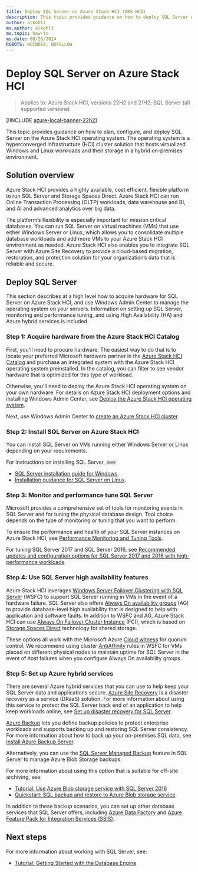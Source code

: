 ```yaml
---
title: Deploy SQL Server on Azure Stack HCI (AKS-HCI)
description: This topic provides guidance on how to deploy SQL Server on Azure Stack HCI.
author: alkohli
ms.author: alkohli
ms.topic: how-to
ms.date: 08/26/2024
ROBOTS: NOINDEX, NOFOLLOW
---
```


# Deploy SQL Server on Azure Stack HCI

> Applies to: Azure Stack HCI, versions 22H2 and 21H2; SQL Server (all supported versions)

[!INCLUDE [azure-local-banner-22h2](../includes/azure-local-banner-22h2.md)]

This topic provides guidance on how to plan, configure, and deploy SQL Server on the Azure Stack HCI operating system. The operating system is a hyperconverged infrastructure (HCI) cluster solution that hosts virtualized Windows and Linux workloads and their storage in a hybrid on-premises environment.

## Solution overview
Azure Stack HCI provides a highly available, cost efficient, flexible platform to run SQL Server and Storage Spaces Direct. Azure Stack HCI can run Online Transaction Processing (OLTP) workloads, data warehouse and BI, and AI and advanced analytics over big data.

The platform’s flexibility is especially important for mission critical databases. You can run SQL Server on virtual machines (VMs) that use either Windows Server or Linux, which allows you to consolidate multiple database workloads and add more VMs to your Azure Stack HCI environment as needed. Azure Stack HCI also enables you to integrate SQL Server with Azure Site Recovery to provide a cloud-based migration, restoration, and protection solution for your organization’s data that is reliable and secure.

## Deploy SQL Server
This section describes at a high level how to acquire hardware for SQL Server on Azure Stack HCI, and use Windows Admin Center to manage the operating system on your servers. Information on setting up SQL Server, monitoring and performance tuning, and using High Availability (HA) and Azure hybrid services is included.

### Step 1: Acquire hardware from the Azure Stack HCI Catalog
First, you'll need to procure hardware. The easiest way to do that is to locate your preferred Microsoft hardware partner in the [Azure Stack HCI Catalog](https://aka.ms/AzureStackHCICatalog) and purchase an integrated system with the Azure Stack HCI operating system preinstalled. In the catalog, you can filter to see vendor hardware that is optimized for this type of workload.

Otherwise, you'll need to deploy the Azure Stack HCI operating system on your own hardware. For details on Azure Stack HCI deployment options and installing Windows Admin Center, see [Deploy the Azure Stack HCI operating system](./operating-system.md).

Next, use Windows Admin Center to [create an Azure Stack HCI cluster](./create-cluster.md).

### Step 2: Install SQL Server on Azure Stack HCI
You can install SQL Server on VMs running either Windows Server or Linux depending on your requirements.

For instructions on installing SQL Server, see:
- [SQL Server installation guide for Windows](/sql/database-engine/install-windows/install-sql-server?preserve-view=true&view=sql-server-ver15).
- [Installation guidance for SQL Server on Linux](/sql/linux/sql-server-linux-setup?preserve-view=true&view=sql-server-ver15).

### Step 3: Monitor and performance tune SQL Server
Microsoft provides a comprehensive set of tools for monitoring events in SQL Server and for tuning the physical database design. Tool choice depends on the type of monitoring or tuning that you want to perform.

To ensure the performance and health of your SQL Server instances on Azure Stack HCI, see [Performance Monitoring and Tuning Tools](/sql/relational-databases/performance/performance-monitoring-and-tuning-tools?preserve-view=true&view=sql-server-ver15).

For tuning SQL Server 2017 and SQL Server 2016, see [Recommended updates and configuration options for SQL Server 2017 and 2016 with high-performance workloads](https://support.microsoft.com/help/4465518/recommended-updates-and-configurations-for-sql-server).

### Step 4: Use SQL Server high availability features
Azure Stack HCI leverages [Windows Server Failover Clustering with SQL Server](/sql/sql-server/failover-clusters/windows/windows-server-failover-clustering-wsfc-with-sql-server) (WSFC) to support SQL Server running in VMs in the event of a hardware failure. SQL Server also offers [Always On availability groups](/sql/database-engine/availability-groups/windows/always-on-availability-groups-sql-server) (AG) to provide database-level high availability that is designed to help with application and software faults. In addition to WSFC and AG, Azure Stack HCI can use [Always On Failover Cluster Instance](/sql/sql-server/failover-clusters/windows/always-on-failover-cluster-instances-sql-server) (FCI), which is based on [Storage Spaces Direct](/windows-server/storage/storage-spaces/storage-spaces-direct-overview) technology for shared storage.

These options all work with the Microsoft Azure [Cloud witness](/windows-server/failover-clustering/deploy-cloud-witness) for quorum control. We recommend using cluster [AntiAffinity](/windows-server/failover-clustering/cluster-affinity) rules in WSFC for VMs placed on different physical nodes to maintain uptime for SQL Server in the event of host failures when you configure Always On availability groups.

### Step 5: Set up Azure hybrid services
There are several Azure hybrid services that you can use to help keep your SQL Server data and applications secure. [Azure Site Recovery](https://azure.microsoft.com/services/site-recovery/) is a disaster recovery as a service (DRaaS) solution. For more information about using this service to protect the SQL Server back end of an application to help keep workloads online, see [Set up disaster recovery for SQL Server](/azure/site-recovery/site-recovery-sql).

[Azure Backup](https://azure.microsoft.com/services/backup/) lets you define backup policies to protect enterprise workloads and supports backing up and restoring SQL Server consistency. For more information about how to back up your on-premises SQL data, see [Install Azure Backup Server](/azure/backup/backup-azure-microsoft-azure-backup).

Alternatively, you can use the [SQL Server Managed Backup](/sql/relational-databases/backup-restore/sql-server-managed-backup-to-microsoft-azure?preserve-view=true&view=sql-server-ver15) feature in SQL Server to manage Azure Blob Storage backups.

For more information about using this option that is suitable for off-site archiving, see: 

- [Tutorial: Use Azure Blob storage service with SQL Server 2016](/sql/relational-databases/tutorial-use-azure-blob-storage-service-with-sql-server-2016?preserve-view=true&view=sql-server-ver15)
- [Quickstart: SQL backup and restore to Azure Blob storage service](/sql/relational-databases/tutorial-sql-server-backup-and-restore-to-azure-blob-storage-service?preserve-view=true&tabs=SSMS&view=sql-server-ver15)

In addition to these backup scenarios, you can set up other database services that SQL Server offers, including [Azure Data Factory](/azure/machine-learning/team-data-science-process/move-sql-azure-adf) and [Azure Feature Pack for Integration Services (SSIS)](/sql/integration-services/azure-feature-pack-for-integration-services-ssis?preserve-view=true&view=sql-server-ver15).

## Next steps
For more information about working with SQL Server, see:
- [Tutorial: Getting Started with the Database Engine](/sql/relational-databases/tutorial-getting-started-with-the-database-engine?preserve-view=true&view=sql-server-ver15)
